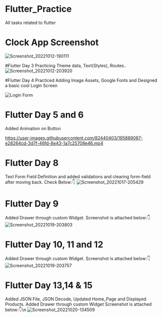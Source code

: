 # Flutter_Practice
 All tasks related to flutter
 
# Clock App Screenshot
![Screenshot_20221012-190111](https://user-images.githubusercontent.com/82440403/195364642-b8b0c116-f392-4036-9bac-06de8aa55ca2.png)

#Flutter Day 3
Practicing Theme data, Text(Styles), Routes..
![Screenshot_20221012-203920](https://user-images.githubusercontent.com/82440403/195393339-43ae3d5d-16b8-4e7b-8794-a778ed77d7e5.png)

#Flutter Day 4
Practiced Adding Image Assets, Google Fonts and Designed a basic cool Login Screen

![Login Form](https://user-images.githubusercontent.com/82440403/195641271-d24ca7fa-ffeb-424c-9405-c60852e9b6e9.jpg)

# Flutter Day 5 and 6
Added Animation on Button

https://user-images.githubusercontent.com/82440403/195889087-e28264cd-3d7f-46fd-8e43-1a7c25708e46.mp4

# Flutter Day 8
Text Form Field Definition and added validations and clearing form-field after moving back.
Check Below:👇
![Screenshot_20221017-205429](https://user-images.githubusercontent.com/82440403/196740636-44b42a3d-8f30-4b6b-96bf-fff2d26bda40.png)

# Flutter Day 9  
Added Drawer through custom Widget.
Screenshot is attached below:👇
![Screenshot_20221019-203803](https://user-images.githubusercontent.com/82440403/196740050-510adf87-397f-4b31-bb03-47a5b1d0e8ea.png)

# Flutter Day 10, 11 and 12
Added Drawer through custom Widget.
Screenshot is attached below:👇
![Screenshot_20221019-203757](https://user-images.githubusercontent.com/82440403/196740855-9b143170-3cce-4d66-9279-bf2ef845284a.png)

# Flutter Day 13,14 & 15
Added JSON File, JSON Decode, Updated Home_Page and Displayed Products. Added Drawer through custom Widget
Screenshot is attached below:👇\n
![Screenshot_20221020-134509](https://user-images.githubusercontent.com/82440403/196903149-a5d8ecc4-183e-40f5-8e29-b5080b138a55.png)



